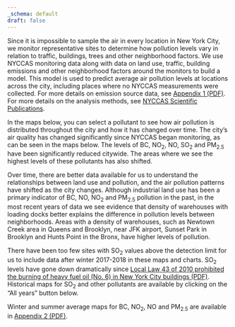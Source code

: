 ```yaml
---
_schema: default
draft: false
---
```

Since it is impossible to sample the air in every location in New York City, we monitor representative sites to determine how pollution levels vary in relation to traffic, buildings, trees and other neighborhood factors. We use NYCCAS monitoring data along with data on land use, traffic, building emissions and other neighborhood factors around the monitors to build a model. This model is used to predict average air pollution levels at locations across the city, including places where no NYCCAS measurements were collected. For more details on emission source data, see [Appendix 1 (PDF)](pdf/Appendix1.pdf). For more details on the analysis methods, see [NYCCAS Scientific Publications](https://www1.nyc.gov/site/doh/data/data-publications/air-quality-nyc-community-air-survey.page#nyccas-pubs).

In the maps below, you can select a pollutant to see how air pollution is distributed throughout the city and how it has changed over time. The city’s air quality has changed significantly since NYCCAS began monitoring, as can be seen in the maps below. The levels of BC, NO<sub>2</sub>, NO, SO<sub>2</sub> and PM<sub>2.5</sub> have been significantly reduced citywide. The areas where we see the highest levels of these pollutants has also shifted.

Over time, there are better data available for us to understand the relationships between land use and pollution, and the air pollution patterns have shifted as the city changes. Although industrial land use has been a primary indicator of BC, NO, NO<sub>2</sub> and PM<sub>2.5</sub> pollution in the past, in the most recent years of data we see evidence that density of warehouses with loading docks better explains the difference in pollution levels between neighborhoods. Areas with a density of warehouses, such as Newtown Creek area in Queens and Brooklyn, near JFK airport, Sunset Park in Brooklyn and Hunts Point in the Bronx, have higher levels of pollution.

There have been too few sites with SO<sub>2</sub> values above the detection limit for us to include data after winter 2017-2018 in these maps and charts. SO<sub>2</sub> levels have gone down dramatically since [Local Law 43 of 2010 prohibited the burning of heavy fuel oil (No. 6) in New York City buildings (PDF)](https://www1.nyc.gov/assets/dep/downloads/pdf/air/local-law-43-biodiesel-fuel-requirement.pdf). Historical maps for SO<sub>2</sub> and other pollutants are available by clicking on the “All years” button below.

Winter and summer average maps for BC, NO<sub>2</sub>, NO and PM<sub>2.5</sub> are available in [Appendix 2 (PDF)](pdf/Appendix2.pdf).